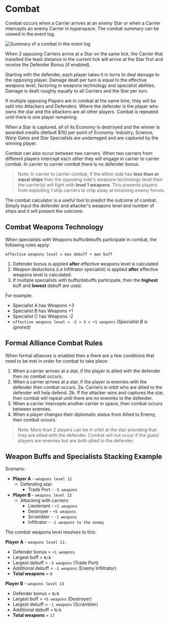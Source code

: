 # Combat

Combat occurs when a Carrier arrives at an enemy Star or when a Carrier intercepts an enemy Carrier in hyperspace. The combat summary can be viewed in the event log.

![Summary of a combat in the event log](img/combat-summary.png)

When 2 opposing Carriers arrive at a Star on the same tick, the Carrier that travelled the least distance in the current tick will arrive at the Star first and receive the Defender Bonus (if enabled).

Starting with the defender, each player takes it in turns to deal damage to the opposing player. Damage dealt per turn is equal to the effective weapons level, factoring in weapons technology and specialist abilities. Damage is dealt roughly equally to all Carriers and the Star per turn.

If multiple opposing Players are in combat at the same time, they will be split into Attackers and Defenders. Where the defender is the player who owns the star and the attackers are all other players. Combat is repeated until there is one player remaining.

When a Star is captured, all of its Economy is destroyed and the winner is awarded credits (default $10) per point of Economy. Industry, Science, Warp Gates and Star Specialists are undamaged and are captured by the winning player.

Combat can also occur between two carriers. When two carriers from different players intercept each other they will engage in carrier to carrier combat. In carrier to carrier combat there is no defender bonus.

> Note: In carrier to carrier combat, if the either side has **less than or equal ships** than the opposing side's weapons technology level then the carrier(s) will fight with **level 1 weapons**. This prevents players from exploiting 1 ship carriers to chip away at incoming enemy forces.

The combat calculator is a useful tool to predict the outcome of combat. Simply input the defender and attacker's weapons level and number of ships and it will present the outcome.

## Combat Weapons Technology

When specialists with Weapons buffs/debuffs participate in combat, the following rules apply:

```
effective weapons level = max debuff + max buff
```

1. Defender bonus is applied **after** effective weapons level is calculated.
2. Weapon deductions (i.e Infiltrator specialist) is applied **after** effective weapons level is calculated.
3. If multiple specialists with buffs/debuffs participate, then the **highest** buff and **lowest** debuff are used.

For example:

- Specialist A has Weapons +3
- Specialist B has Weapons +1
- Specialist C has Weapons -2
- `effective weapons level = -2 + 3 = +1 weapons` *(Specialist B is ignored)*

## Formal Alliance Combat Rules

When formal alliances is enabled then a there are a few conditions that need to be met in order for combat to take place:

1. When a carrier arrives at a star, if the player is allied with the defender then no combat occurs.
2. When a carrier arrives at a star, if the player is enemies with the defender then combat occurs.
2a. Carriers in orbit who are allied to the defender will help defend.
2b. If the attacker wins and captures the star, then combat will repeat until there are no enemies to the defender.
3. When a carrier intercepts another carrier in space, then combat occurs between enemies.
4. When a player changes their diplomatic status from Allied to Enemy, then combat occurs.

> Note: More than 2 players can be in orbit at the star providing that they are allied with the defender. Combat will not occur if the guest players are enemies but are both allied to the defender.

## Weapon Buffs and Specialists Stacking Example

Scenario:

- **Player A** - `weapons level 11`
    - Defending star:
        - Trade Port - `-5 weapons`
- **Player B** - `weapons level 13`
    - Attacking with carriers:
        - Lieutenant - `+1 weapons`
        - Destroyer - `+5 weapons`
        - Scrambler - `-1 weapons`
        - Infiltrator - `-1 weapons to the enemy`

The combat weapons level resolves to this:

**Player A** - `weapons level 11`:

- Defender bonus = `+1 weapons`
- Largest buff = `N/A`
- Largest debuff = `-5 weapons` (Trade Port)
- Additional debuff = `-1 weapons` (Enemy Infiltrator)
- **Total weapons** = `6`

**Player B** - `weapons level 13`

- Defender bonus = `N/A`
- Largest buff = `+5 weapons` (Destroyer)
- Largest debuff = `-1 weapons` (Scrambler)
- Additional debuff = `N/A`
- **Total weapons** = `17`
